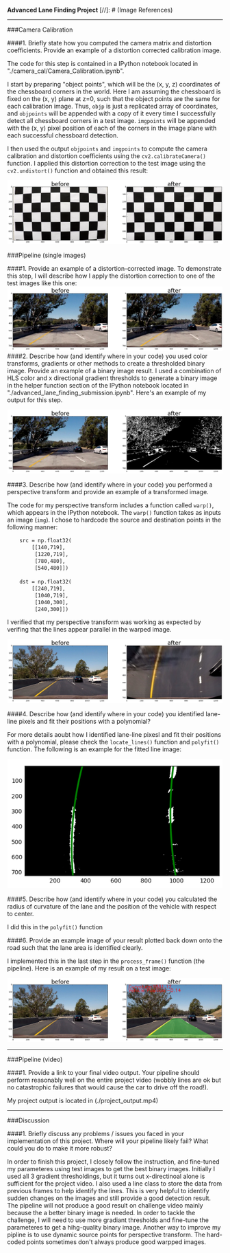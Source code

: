 **Advanced Lane Finding Project**
[//]: # (Image References)

[image1]: ./camera_cal/chessboard_undistorted.png "Undistorted Chessboard"
[image2]: ./camera_cal/test_img_undistorted.png "undistorted test image"
[image3]: ./test_img_binary.png "Binary Example"
[image4]: ./test_img_warped.png "Warp Example"
[image5]: ./test_img_polyfit.png "Fit Visual"
[image6]: ./test_img_output.png "Output"
[video1]: ./project_video.mp4 "Video"

---

###Camera Calibration

####1. Briefly state how you computed the camera matrix and distortion coefficients. Provide an example of a distortion corrected calibration image.

The code for this step is contained in a IPython notebook located in "./camera_cal/Camera_Calibration.ipynb".  

I start by preparing "object points", which will be the (x, y, z) coordinates of the chessboard corners in the world. Here I am assuming the chessboard is fixed on the (x, y) plane at z=0, such that the object points are the same for each calibration image.  Thus, `objp` is just a replicated array of coordinates, and `objpoints` will be appended with a copy of it every time I successfully detect all chessboard corners in a test image.  `imgpoints` will be appended with the (x, y) pixel position of each of the corners in the image plane with each successful chessboard detection.  

I then used the output `objpoints` and `imgpoints` to compute the camera calibration and distortion coefficients using the `cv2.calibrateCamera()` function.  I applied this distortion correction to the test image using the `cv2.undistort()` function and obtained this result: 

![alt text][image1]

###Pipeline (single images)

####1. Provide an example of a distortion-corrected image.
To demonstrate this step, I will describe how I apply the distortion correction to one of the test images like this one:
![alt text][image2]
####2. Describe how (and identify where in your code) you used color transforms, gradients or other methods to create a thresholded binary image.  Provide an example of a binary image result.
I used a combination of HLS color and x directional gradient thresholds to generate a binary image in the helper function section of the IPython notebook located in "./advanced_lane_finding_submission.ipynb".  Here's an example of my output for this step.  

![alt text][image3]

####3. Describe how (and identify where in your code) you performed a perspective transform and provide an example of a transformed image.

The code for my perspective transform includes a function called `warp()`, which appears in the IPython notebook.  The `warp()` function takes as inputs an image (`img`).  I chose to hardcode the source and destination points in the following manner:

```
    src = np.float32(
        [[140,719],
         [1220,719],
         [780,480],
         [540,480]])
    
    dst = np.float32(
        [[240,719],
         [1040,719],
         [1040,300],
         [240,300]])

```

I verified that my perspective transform was working as expected by verifing that the lines appear parallel in the warped image.

![alt text][image4]

####4. Describe how (and identify where in your code) you identified lane-line pixels and fit their positions with a polynomial?

For more details aoubt how I identified lane-line pixesl and fit their positions with a polynomial, please check the `locate_lines()` function and `polyfit()` function. The following is an example for the fitted line image:

![alt text][image5]

####5. Describe how (and identify where in your code) you calculated the radius of curvature of the lane and the position of the vehicle with respect to center.

I did this in the `polyfit()` function

####6. Provide an example image of your result plotted back down onto the road such that the lane area is identified clearly.

I implemented this in the last step in the `process_frame()` function (the pipeline).  Here is an example of my result on a test image:

![alt text][image6]

---

###Pipeline (video)

####1. Provide a link to your final video output.  Your pipeline should perform reasonably well on the entire project video (wobbly lines are ok but no catastrophic failures that would cause the car to drive off the road!).

My project output is located in (./project_output.mp4)

---

###Discussion

####1. Briefly discuss any problems / issues you faced in your implementation of this project.  Where will your pipeline likely fail?  What could you do to make it more robust?

In order to finish this project, I closely follow the instruction, and fine-tuned my parameteres using test images to get the best binary images. Initially I used all 3 gradient thresholdings, but it turns out x-directinoal alone is sufficient for the project video. I also used a line class to store the data from previous frames to help identify the lines. This is very helpful to identify sudden changes on the images and still provide a good detection result. 
The pipeline will not produce a good result on challenge video mainly because the a better binary image is needed. In order to tackle the challenge, I will need to use more gradiant thresholds and fine-tune the parameteres to get a hihg-quality binary image. Another way to improve my pipline is to use dynamic source points for perspective transform. The hard-coded points sometimes don't always produce good warpped images. 
